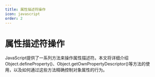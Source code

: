 ```yaml
---
title: 属性描述符操作
icon: javascript
order: 2
---
```


# 属性描述符操作

JavaScript提供了一系列方法来操作属性描述符。本文将详细介绍Object.defineProperty()、Object.getOwnPropertyDescriptor()等方法的使用，以及如何通过这些方法精确控制对象属性的行为。

